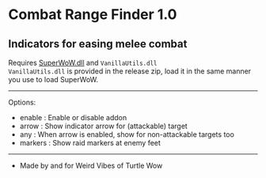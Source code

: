 # Combat Range Finder 1.0
Indicators for easing melee combat
---
Requires [SuperWoW.dll](https://github.com/balakethelock/SuperWoW) and `VanillaUtils.dll`  
`VanillaUtils.dll` is provided in the release zip, load it in the same manner you use to load SuperWoW.
___
Options:
* enable : Enable or disable addon
* arrow : Show indicator arrow for (attackable) target
* any : When arrow is enabled, show for non-attackable targets too
* markers : Show raid markers at enemy feet

___
* Made by and for Weird Vibes of Turtle Wow  
